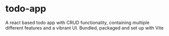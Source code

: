 # todo-app
A react based todo app with CRUD functionality, containing multiple different features and a vibrant UI. Bundled, packaged and set up with Vite
